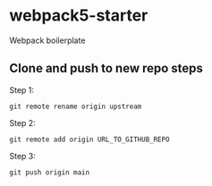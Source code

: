 # webpack5-starter
Webpack boilerplate
## Clone and push to new repo steps
Step 1:
```
git remote rename origin upstream
```
Step 2:
```
git remote add origin URL_TO_GITHUB_REPO
```
Step 3:
```
git push origin main
```
